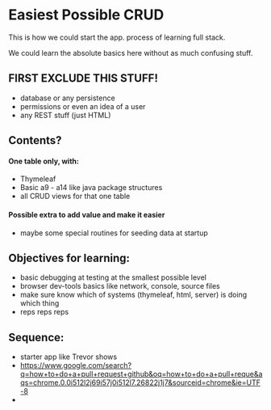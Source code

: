 # Easiest Possible CRUD

This is how we could start the app.
process of learning full stack.

We could learn the absolute basics here without as much confusing stuff.

## FIRST EXCLUDE THIS STUFF!

- database or any persistence
- permissions or even an idea of a user
- any REST stuff (just HTML)

## Contents?

#### One table only, with:

  - Thymeleaf
  - Basic a9 - a14 like java package structures
  - all CRUD views for that one table

#### Possible extra to add value and make it easier

  - maybe some special routines for seeding data at startup

## Objectives for learning:

- basic debugging at testing at the smallest possible level
- browser dev-tools basics like network, console, source files
- make sure know which of systems (thymeleaf, html, server) is doing which thing
- reps reps reps

## Sequence:

- starter app like Trevor shows
- https://www.google.com/search?q=how+to+do+a+pull+request+github&oq=how+to+do+a+pull+reque&aqs=chrome.0.0i512l2j69i57j0i512l7.26822j1j7&sourceid=chrome&ie=UTF-8
- 